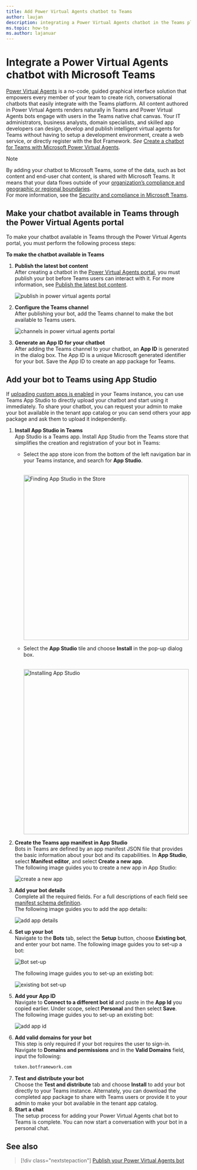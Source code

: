 ```yaml
---
title: Add Power Virtual Agents chatbot to Teams
author: laujan
description: integrating a Power Virtual Agents chatbot in the Teams platform
ms.topic: how-to
ms.author: lajanuar
---
```


# Integrate a Power Virtual Agents chatbot with Microsoft Teams

[Power Virtual Agents](/power-virtual-agents/fundamentals-what-is-power-virtual-agents) is a no-code, guided graphical interface solution that empowers every member of your team to create rich, conversational chatbots that easily integrate with the Teams platform. All content authored in Power Virtual Agents renders naturally in Teams and Power Virtual Agents bots engage with users in the Teams native chat canvas. Your IT administrators, business analysts, domain specialists, and skilled app developers can design, develop and publish intelligent virtual agents for Teams without having to setup a development environment, create a web service, or directly register with the Bot Framework.  *See* [Create a chatbot for Teams with Microsoft Power Virtual Agents](../what-are-bots.md#create-a-chatbot-for-teams-with-microsoft-power-virtual-agents).

> [!NOTE]
> By adding your chatbot to Microsoft Teams, some of the data, such as bot content and end-user chat content, is shared with Microsoft Teams. It means that your data flows outside of your [organization’s compliance and geographic or regional boundaries](/power-virtual-agents/data-location). <br/>
> For more information, see the [Security and compliance in Microsoft Teams](/MicrosoftTeams/security-compliance-overview).

## Make your chatbot available in Teams through the Power Virtual Agents portal

To make your chatbot available in Teams through the Power Virtual Agents portal, you must perform the following process steps:

**To make the chatbot available in Teams**

1. **Publish the latest bot content**  
After creating a chatbot in the [Power Virtual Agents portal](https://powervirtualagents.microsoft.com), you must publish your bot before Teams users can interact with it. For more information, see [Publish the latest bot content](/power-virtual-agents/publication-fundamentals-publish-channels#publish-the-latest-bot-content).

   ![publish in power virtual agents portal](../../assets/images/pva-publish.png)

1. **Configure the Teams channel**  
After publishing your bot, add the Teams channel to make the bot available to Teams users.

   ![channels in power virtual agents portal](../../assets/images/pva-channels.png)

1. **Generate an App ID for your chatbot**  
After adding the Teams channel to your chatbot, an **App ID** is generated in the dialog box. The App ID is a unique Microsoft generated identifier for your bot. Save the App ID to create an app package for Teams.

## Add your bot to Teams using App Studio

If [uploading custom apps is enabled](/microsoftteams/admin-settings) in your Teams instance, you can use Teams App Studio to directly upload your chatbot and start using it immediately. To share your chatbot, you can request your admin to make your bot available in the tenant app catalog or you can send others your app package and ask them to upload it independently.

1. **Install App Studio in Teams**  
App Studio is a Teams app. Install App Studio  from the Teams store that simplifies the creation and registration of your bot in Teams: 

   * Select the app store icon from the bottom of the left navigation bar in your Teams instance, and search for **App Studio**.

     &emsp;&emsp; <img  width="450px" alt="Finding App Studio in the Store" src="../../assets/images/get-started/app-studio-store.png"/>   

    * Select the **App Studio** tile and choose **Install** in the pop-up dialog box.

      &emsp;&emsp; <img  width="450px" alt="Installing App Studio" src="../../assets/images/get-started/app-studio-install.png"/>

1. **Create the Teams app manifest in App Studio**  
Bots in Teams are defined by an app manifest JSON file that provides the basic information about your bot and its capabilities. In **App Studio**, select **Manifest editor**, and select **Create a new app**.  
The following image guides you to create a new app in App Studio:  

   ![create a new app](../../assets/images/get-started/create-new-app.png)

1. **Add your bot details**  
Complete all the required fields. For a full descriptions of each field see [manifest schema definition](../../resources/schema/manifest-schema.md).   
The following image guides you to add the app details:  

   ![add app details](../../assets/images/get-started/add-app-details.png)

1. **Set up your bot**                            
Navigate to the **Bots** tab, select the **Setup** button, choose **Existing bot**, and enter your bot name. 
   The following image guides you to set-up a bot:    

   ![Bot set-up](../../assets/images/get-started/bot-set-up.png) 

   The following image guides you to set-up an existing bot:      

   ![existing bot set-up](../../assets/images/get-started/existing-bot-set-up.png)    

1. **Add your App ID**  
Navigate to **Connect to a different bot id** and paste in the **App Id** you copied earlier. Under scope, select **Personal** and then select **Save**.  
The following image guides you to set-up an existing bot:    

   ![add app id](../../assets/images/get-started/add-app-id.png)

1. **Add valid domains for your bot**  
This step is only required if your bot requires the user to sign-in. Navigate to **Domains and permissions** and  in the **Valid Domains** field, input the following:

```bash
   token.botframework.com
```

7.  **Test and distribute your bot**  
Choose the **Test and distribute** tab and choose **Install** to add your bot directly to your Teams instance. Alternately, you can download the completed app package to share with Teams users or provide it to your admin to make your bot available in the tenant app catalog.
8. **Start a chat**   
The setup process for adding your Power Virtual Agents chat bot to Teams is complete. You can now start a conversation with your bot in a personal chat.

## See also

> [!div class="nextstepaction"]
> [Publish your Power Virtual Agents bot](/power-virtual-agents/publication-fundamentals-publish-channels)
